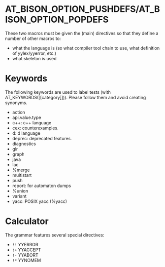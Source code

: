 # AT_BISON_OPTION_PUSHDEFS/AT_BISON_OPTION_POPDEFS

These two macros must be given the (main) directives so that they
define a number of other macros to:
- what the language is (so what compiler tool chain to use, what
  definition of yylex/yyerror, etc.)
- what skeleton is used

# Keywords
The following keywords are used to label tests (with
AT_KEYWORDS([[category]])).  Please follow them and avoid creating
synonyms.
- action
- api.value.type
- c++: c++ language
- cex: counterexamples.
- d: d language
- deprec: deprecated features.
- diagnostics
- glr
- graph
- java
- lac
- %merge
- multistart
- push
- report: for automaton dumps
- %union
- variant
- yacc: POSIX yacc (%yacc)

# Calculator
The grammar features several special directives:
- `!!` YYERROR
- `!+` YYACCEPT
- `!-` YYABORT
- `!*` YYNOMEM
